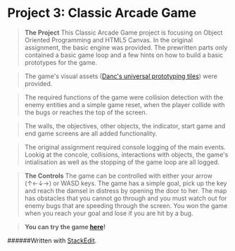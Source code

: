 
**Project 3: Classic Arcade Game**
===
><i class="icon-file"></i>**The Project**
>This Classic Arcade Game project is focusing on Object Oriented Programming and HTML5 Canvas. In the original assignment, the basic engine was provided. The prewritten parts only contained a basic game loop and a few hints on how to build a basic prototypes for the game.

>The game's visual assets ([Danc's universal prototyping tiles](http://www.lostgarden.com/2007/05/dancs-miraculously-flexible-game.html)) were provided.

>The required functions of the game were collision detection with the enemy entities and a simple game reset, when the player collide with the bugs or reaches the top of the screen.

>The walls, the objectives, other objects, the indicator, start game and end game screens are all added functionality.

>The original assignment required console logging of the main events. Lookig at the concole, collisions, interactions with objects, the game's intialisation as well as the stopping of the game loop are all logged.


><i class="icon-gamepad"></i>**The Controls**
>The game can be controlled with either your arrow (↑←↓→) or WASD keys.
>The game has a simple goal, pick up the key and reach the damsel in distress by opening the door to her. 
>The map has obstacles that you cannot go through and you must watch out for enemy bugs that are speeding through the screen.
>You won the game when you reach your goal and lose if you are hit by a bug.

><i class="icon-share"></i>**You can try the game [here](#)!**

######Written with [StackEdit](https://stackedit.io/).